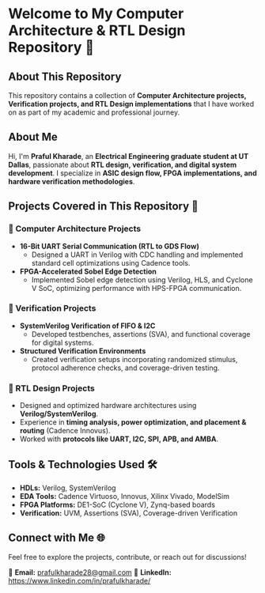 # Welcome to My Computer Architecture & RTL Design Repository 👋  

## About This Repository  
This repository contains a collection of **Computer Architecture projects, Verification projects, and RTL Design implementations** that I have worked on as part of my academic and professional journey.  

## About Me  
Hi, I'm **Praful Kharade**, an **Electrical Engineering graduate student at UT Dallas**, passionate about **RTL design, verification, and digital system development**. I specialize in **ASIC design flow, FPGA implementations, and hardware verification methodologies**.  

## Projects Covered in This Repository 🚀  

### 🔹 Computer Architecture Projects  
- **16-Bit UART Serial Communication (RTL to GDS Flow)**  
  - Designed a UART in Verilog with CDC handling and implemented standard cell optimizations using Cadence tools.  
- **FPGA-Accelerated Sobel Edge Detection**  
  - Implemented Sobel edge detection using Verilog, HLS, and Cyclone V SoC, optimizing performance with HPS-FPGA communication.  

### 🔹 Verification Projects  
- **SystemVerilog Verification of FIFO & I2C**  
  - Developed testbenches, assertions (SVA), and functional coverage for digital systems.  
- **Structured Verification Environments**  
  - Created verification setups incorporating randomized stimulus, protocol adherence checks, and coverage-driven testing.  

### 🔹 RTL Design Projects  
- Designed and optimized hardware architectures using **Verilog/SystemVerilog**.  
- Experience in **timing analysis, power optimization, and placement & routing** (Cadence Innovus).  
- Worked with **protocols like UART, I2C, SPI, APB, and AMBA**.  

## Tools & Technologies Used 🛠  
- **HDLs:** Verilog, SystemVerilog  
- **EDA Tools:** Cadence Virtuoso, Innovus, Xilinx Vivado, ModelSim  
- **FPGA Platforms:** DE1-SoC (Cyclone V), Zynq-based boards  
- **Verification:** UVM, Assertions (SVA), Coverage-driven Verification  

## Connect with Me 🌐  
Feel free to explore the projects, contribute, or reach out for discussions!  

📧 **Email:** prafulkharade28@gmail.com
🔗 **LinkedIn:** https://www.linkedin.com/in/prafulkharade/
